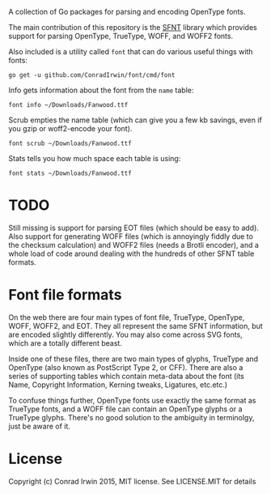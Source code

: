 A collection of Go packages for parsing and encoding OpenType fonts.

The main contribution of this repository is the [SFNT](https://godoc.org/github.com/ConradIrwin/font/sfnt) library which provides support for parsing OpenType, TrueType, WOFF, and WOFF2 fonts.

Also included is a utility called `font` that can do various useful things with fonts:

```
go get -u github.com/ConradIrwin/font/cmd/font
```

Info gets information about the font from the `name` table:

```
font info ~/Downloads/Fanwood.ttf
```

Scrub empties the name table (which can give you a few kb savings, even if you gzip or woff2-encode your font).

```
font scrub ~/Downloads/Fanwood.ttf
```

Stats tells you how much space each table is using:

```
font stats ~/Downloads/Fanwood.ttf
```

TODO
====

Still missing is support for parsing EOT files (which should be easy to add). Also support for generating WOFF files (which is annoyingly fiddly due to the checksum calculation) and WOFF2 files (needs a Brotli encoder), and a whole load of code around dealing with the hundreds of other SFNT table formats.

Font file formats
=================

On the web there are four main types of font file, TrueType, OpenType, WOFF, WOFF2, and EOT. They all represent the same SFNT information, but are encoded slightly differently. You may also come across SVG fonts, which are a totally different beast.

Inside one of these files, there are two main types of glyphs, TrueType and
OpenType (also known as PostScript Type 2, or CFF). There are also a series of supporting
tables which contain meta-data about the font (its Name, Copyright Information, Kerning tweaks, Ligatures, etc.etc.)

To confuse things further, OpenType fonts use exactly the same format as TrueType fonts, and a WOFF file can contain an OpenType glyphs or a TrueType glyphs. There's no good solution to the ambiguity in terminolgy, just be aware of it.

License
=======

Copyright (c) Conrad Irwin 2015, MIT license. See LICENSE.MIT for details
